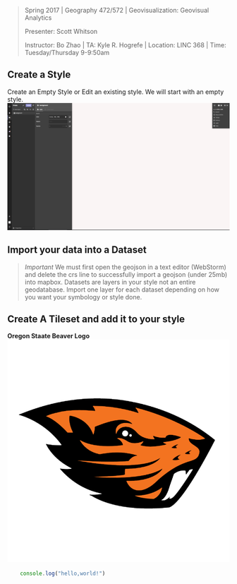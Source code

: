 

> Spring 2017 | Geography 472/572 | Geovisualization: Geovisual Analytics
>
> Presenter: Scott Whitson
>
> Instructor: Bo Zhao | TA: Kyle R. Hogrefe | Location: LINC 368 | Time: Tuesday/Thursday 9-9:50am

## Create a Style
Create an Empty Style or Edit an existing style. We will start with an empty style. 
![](img/Empty_style.png)
## Import your data into a Dataset
>*Important* We must first open the geojson in a text editor (WebStorm) and delete the crs line to successfully import a geojson (under 25mb) into mapbox.
>Datasets are layers in your style not an entire geodatabase. Import one layer for each dataset depending on how you want your symbology or style done.
## Create A Tileset and add it to your style


**Oregon Staate Beaver Logo**
![](img/oregon_state_beavers.png)

```javascript
	console.log("hello,world!")
```
